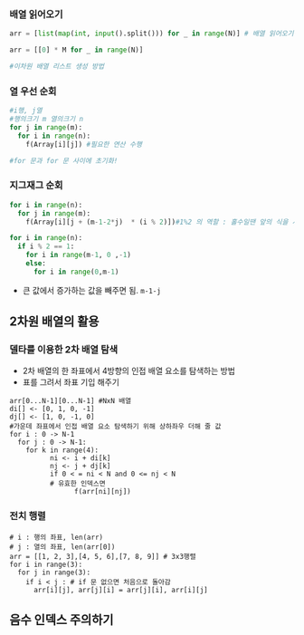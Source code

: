 ### 배열 읽어오기
```py
arr = [list(map(int, input().split())) for _ in range(N)] # 배열 읽어오기
```
```py
arr = [[0] * M for _ in range(N)] 

#이차원 배열 리스트 생성 방법
```
### 열 우선 순회
```py
#i행, j열
#행의크기 m 열의크기 n
for j in range(m):
  for i in range(n):
    f(Array[i][j]) #필요한 연산 수행

#for 문과 for 문 사이에 초기화!
```


### 지그재그 순회
```py
for i in range(n):
  for j in range(m):
    f(Array[i][j + (m-1-2*j)  * (i % 2)])#1%2 의 역할 : 홀수일땐 앞의 식을 사용하고 짝수일 땐 날리는 역할
```
```py
for i in range(n):
  if i % 2 == 1:
    for i in range(m-1, 0 ,-1)
    else:
      for i in range(0,m-1)
```
- 큰 값에서 증가하는 값을 빼주면 됨.    `m-1-j`

## 2차원 배열의 활용

### 델타를 이용한 2차 배열 탐색
- 2차 배열의 한 좌표에서 4방향의 인접 배열 요소를 탐색하는 방법
- 표를 그려서 좌표 기입 해주기
```
arr[0...N-1][0...N-1] #NxN 배열
di[] <- [0, 1, 0, -1] 
dj[] <- [1, 0, -1, 0] 
#가운데 좌표에서 인접 배열 요소 탐색하기 위해 상하좌우 더해 줄 값
for i : 0 -> N-1
  for j : 0 -> N-1:
    for k in range(4):
          ni <- i + di[k]
          nj <- j + dj[k]
          if 0 < = ni < N and 0 <= nj < N
          # 유효한 인덱스면
                f(arr[ni][nj])

```

### 전치 행렬
```
# i : 행의 좌표, len(arr)
# j : 열의 좌표, len(arr[0])
arr = [[1, 2, 3],[4, 5, 6],[7, 8, 9]] # 3x3행렬
for i in range(3):
  for j in range(3):
    if i < j : # if 문 없으면 처음으로 돌아감
      arr[i][j], arr[j][i] = arr[j][i], arr[i][j]
```

## 음수 인덱스 주의하기